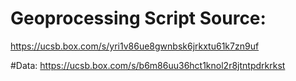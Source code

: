 

# Geoprocessing Script Source:
https://ucsb.box.com/s/yri1v86ue8gwnbsk6jrkxtu61k7zn9uf

#Data:
https://ucsb.box.com/s/b6m86uu36hct1knol2r8jtntpdrkrkst
